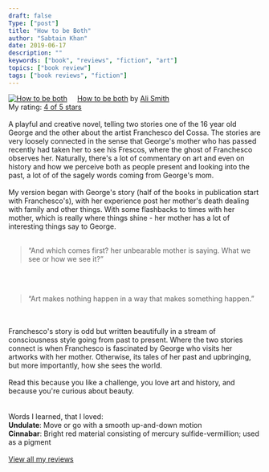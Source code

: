 ```yaml
---
draft: false
Type: ["post"]
title: "How to be Both"
author: "Sabtain Khan"
date: 2019-06-17
description: ""
keywords: ["book", "reviews", "fiction", "art"]
topics: ["book review"]
tags: ["book reviews", "fiction"]
---
```



<a href="https://www.goodreads.com/book/show/25058212-how-to-be-both" style="float: left; padding-right: 20px"><img border="0" alt="How to be both" src="https://i.gr-assets.com/images/S/compressed.photo.goodreads.com/books/1444620000l/25058212._SX98_.jpg" /></a><a href="https://www.goodreads.com/book/show/25058212-how-to-be-both">How to be both</a> by <a href="https://www.goodreads.com/author/show/68992.Ali_Smith">Ali Smith</a><br/>
My rating: <a href="https://www.goodreads.com/review/show/2825288935">4 of 5 stars</a><br /><br />
A playful and creative novel, telling two stories one of the 16 year old George and the other about the artist Franchesco del Cossa. The stories are very loosely connected in the sense that George's mother who has passed recently had taken her to see his Frescos, where the ghost of Franchesco observes her. Naturally, there's a lot of commentary on art and even on history and how we perceive both as people present and looking into the past, a lot of of the sagely words coming from George's mom.<br /><br />My version began with George's story (half of the books in publication start with Franchesco's), with her experience post her mother's death dealing with family and other things. With some flashbacks to times with her mother, which is really where things shine - her mother has a lot of interesting things say to George.<br /><br /><blockquote> “And which comes first? her unbearable mother is saying. What we see or how we see it?” </blockquote><br /><br /><blockquote>“Art makes nothing happen in a way that makes something happen.”</blockquote><br /><br />Franchesco's story is odd but written beautifully in a stream of consciousness style going from past to present. Where the two stories connect is when Franchesco is fascinated by George who visits her artworks with her mother. Otherwise, its tales of her past and upbringing, but more importantly, how she sees the world.<br /><br />Read this because you like a challenge, you love art and history, and because you're curious about beauty.<br /><br /><br />Words I learned, that I loved:<br /><b>Undulate</b>: Move or go with a smooth up-and-down motion<br /><b>Cinnabar</b>: Bright red material consisting of mercury sulfide-vermillion; used as a pigment
<br/><br/>
<a href="https://www.goodreads.com/review/list/19015356-sabtain-khan">View all my reviews</a>
